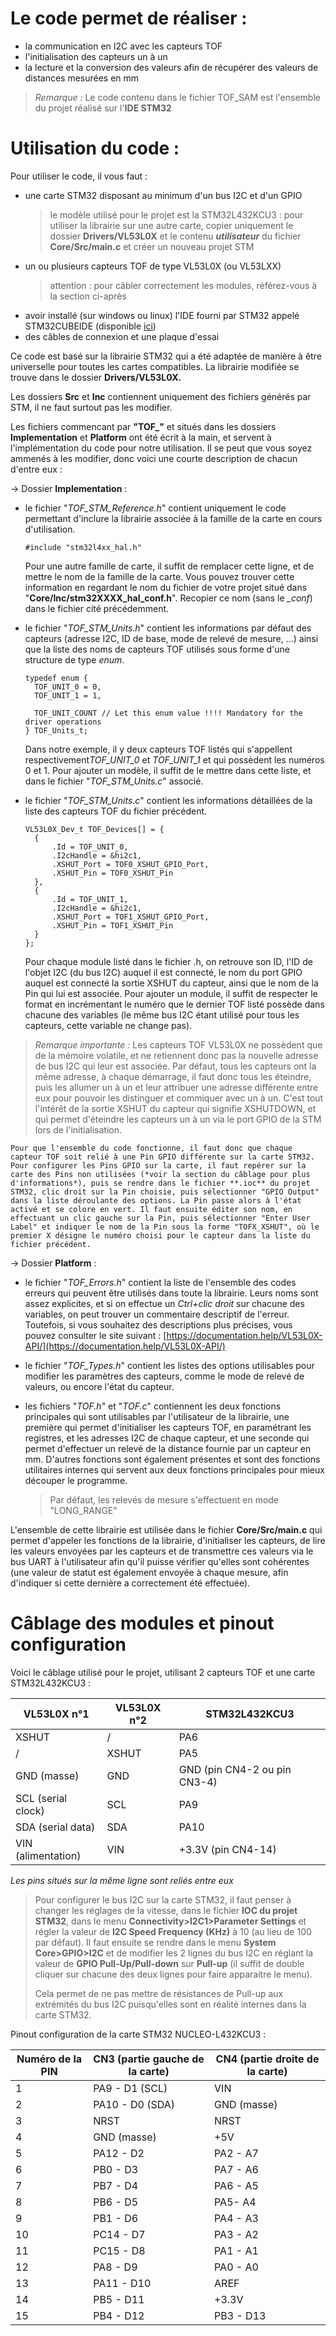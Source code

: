 # Le code permet de réaliser :

- la communication en I2C avec les capteurs TOF
- l'initialisation des capteurs un à un
- la lecture et la conversion des valeurs afin de récupérer des valeurs de distances mesurées en mm

> *Remarque :* Le code contenu dans le fichier TOF_SAM est l'ensemble du projet réalisé sur l'**IDE STM32**


# Utilisation du code :

Pour utiliser le code, il vous faut :

- une carte STM32 disposant au minimum d'un bus I2C et d'un GPIO
  > le modèle utilisé pour le projet est la STM32L432KCU3 : pour utiliser la librairie sur une autre carte, copier uniquement le dossier **Drivers/VL53L0X** et le contenu ***utilisateur*** du fichier **Core/Src/main.c** et créer un nouveau projet STM
  >
- un ou plusieurs capteurs TOF de type VL53L0X (ou VL53LXX)
  > attention : pour câbler correctement les modules, référez-vous à la section ci-après
  >
- avoir installé (sur windows ou linux) l'IDE fourni par STM32 appelé STM32CUBEIDE (disponible [ici](https://www.st.com/en/development-tools/stm32cubeide.html))
- des câbles de connexion et une plaque d'essai

Ce code est basé sur la librairie STM32 qui a été adaptée de manière à être universelle pour toutes les cartes compatibles. La librairie modifiée se trouve dans le dossier **Drivers/VL53L0X.**

Les dossiers **Src** et **Inc** contiennent uniquement des fichiers générés par STM, il ne faut surtout pas les modifier.

Les fichiers commencant par **"TOF_"** et situés dans les dossiers **Implementation** et **Platform** ont été écrit à la main, et servent à l'implémentation du code pour notre utilisation. Il se peut que vous soyez ammenés à les modifier, donc voici une courte description de chacun d'entre eux :

-> Dossier **Implementation** :

- le fichier "*TOF_STM_Reference.h*" contient uniquement le code permettant d'inclure la librairie associée à la famille de la carte en cours d'utilisation.

  ```
  #include "stm32l4xx_hal.h"
  ```

    Pour une autre famille de carte, il suffit de remplacer cette ligne, et de mettre le nom de la famille de la carte. Vous 			pouvez trouver cette information en regardant le nom du fichier de votre projet situé dans "**Core/Inc/stm32XXXX_hal_conf.h**". Recopier ce nom (sans le *_conf*) dans le fichier cité précédemment.


- le fichier "*TOF_STM_Units.h*" contient les informations par défaut des capteurs (adresse I2C, ID de base, mode de relevé de mesure, ...) ainsi que la liste des noms de capteurs TOF utilisés sous forme d'une structure de type *enum*.

  ```
  typedef enum {
  	TOF_UNIT_0 = 0,
  	TOF_UNIT_1 = 1,

  	TOF_UNIT_COUNT // Let this enum value !!!! Mandatory for the driver operations
  } TOF_Units_t;
  ```

    Dans notre exemple, il y deux capteurs TOF listés qui s'appellent respectivement*TOF_UNIT_0* et *TOF_UNIT_1* et qui possèdent les numéros 0 et 1. Pour ajouter un modèle, il suffit de le mettre dans cette liste, et dans le fichier "*TOF_STM_Units.c*" associé.


- le fichier "*TOF_STM_Units.c*" contient les informations détaillées de la liste des capteurs TOF du fichier précédent.
  ```
  VL53L0X_Dev_t TOF_Devices[] = {
  	{
  		.Id = TOF_UNIT_0,
  		.I2cHandle = &hi2c1,
  		.XSHUT_Port = TOF0_XSHUT_GPIO_Port,
  		.XSHUT_Pin = TOF0_XSHUT_Pin
  	},
  	{
  		.Id = TOF_UNIT_1,
  		.I2cHandle = &hi2c1,
  		.XSHUT_Port = TOF1_XSHUT_GPIO_Port,
  		.XSHUT_Pin = TOF1_XSHUT_Pin
  	}
  };
  ```

    Pour chaque module listé dans le fichier .h, on retrouve son ID, l'ID de l'objet I2C (du bus I2C) auquel il est connecté, le nom du port GPIO auquel est connecté la sortie XSHUT du capteur, ainsi que le nom de la Pin qui lui est associée. Pour ajouter un module, il suffit de respecter le format en incrémentant le numéro que le dernier TOF listé possède dans chacune des variables (le même bus I2C étant utilisé pour tous les capteurs, cette variable ne change pas).

> *Remarque importante :* Les capteurs TOF VL53L0X ne possèdent que de la mémoire volatile, et ne retiennent donc pas la nouvelle adresse de bus I2C qui leur est associée. Par défaut, tous les capteurs ont la même adresse, à chaque démarrage, il faut donc tous les éteindre, puis les allumer un à un et leur attribuer une adresse différente entre eux pour pouvoir les distinguer et commiquer avec un à un. C'est tout l'intérêt de la sortie XSHUT du capteur qui signifie XSHUTDOWN, et qui permet d'éteindre les capteurs un à un via le port GPIO de la STM lors de l'initialisation.

    Pour que l'ensemble du code fonctionne, il faut donc que chaque capteur TOF soit relié à une Pin GPIO différente sur la carte STM32. Pour configurer les Pins GPIO sur la carte, il faut repérer sur la carte des Pins non utilisées (*voir la section du câblage pour plus d'informations*), puis se rendre dans le fichier **.ioc** du projet STM32, clic droit sur la Pin choisie, puis sélectionner "GPIO Output" dans la liste déroulante des options. La Pin passe alors à l'état activé et se colore en vert. Il faut ensuite éditer son nom, en effectuant un clic gauche sur la Pin, puis sélectionner "Enter User Label" et indiquer le nom de la Pin sous la forme "TOFX_XSHUT", où le premier X désigne le numéro choisi pour le capteur dans la liste du fichier précédent.


-> Dossier **Platform** :

- le fichier "*TOF_Errors.h*" contient la liste de l'ensemble des codes erreurs qui peuvent être utilisés dans toute la librairie. Leurs noms sont assez explicites, et si on effectue un *Ctrl+clic droit* sur chacune des variables, on peut trouver un commentaire descriptif de l'erreur. Toutefois, si vous souhaitez des descriptions plus précises, vous pouvez consulter le site suivant : [https://documentation.help/VL53L0X-API/](https://documentation.help/VL53L0X-API/)
- le fichier "*TOF_Types.h*" contient les listes des options utilisables pour modifier les paramètres des capteurs, comme le mode de relevé de valeurs, ou encore l'état du capteur.
- les fichiers "*TOF.h*" et "*TOF.c*" contiennent les deux fonctions principales qui sont utilisables par l'utilisateur de la librairie, une première qui permet d'initialiser les capteurs TOF, en paramétrant les registres, et les adresses I2C de chaque capteur, et une seconde qui permet d'effectuer un relevé de la distance fournie par un capteur en mm. D'autres fonctions sont également présentes et sont des fonctions utilitaires internes qui servent aux deux fonctions principales pour mieux découper le programme.

  > Par défaut, les relevés de mesure s'effectuent en mode "LONG_RANGE"
  >


L'ensemble de cette librairie est utilisée dans le fichier **Core/Src/main.c** qui permet d'appeler les fonctions de la librairie, d'initialiser les capteurs, de lire les valeurs envoyées par les capteurs et de transmettre ces valeurs via le bus UART à l'utilisateur afin qu'il puisse vérifier qu'elles sont cohérentes (une valeur de statut est également envoyée à chaque mesure, afin d'indiquer si cette dernière a correctement été effectuée).


# Câblage des modules et pinout configuration

Voici le câblage utilisé pour le projet, utilisant 2 capteurs TOF et une carte STM32L432KCU3 :

| VL53L0X n°1        | VL53L0X n°2  | STM32L432KCU3                |
| ------------------ | ------------ | ---------------------------- |
| XSHUT              | /            | PA6                          |
| /                  | XSHUT        | PA5                          |
| GND (masse)        | GND          | GND (pin CN4-2 ou pin CN3-4) |
| SCL (serial clock) | SCL          | PA9                          |
| SDA (serial data)  | SDA          | PA10                         |
| VIN (alimentation) | VIN          | +3.3V (pin CN4-14)           |

*Les pins situés sur la même ligne sont reliés entre eux*


> Pour configurer le bus I2C sur la carte STM32, il faut penser à changer les réglages de la vitesse, dans le fichier **IOC du projet STM32**, dans le menu **Connectivity>I2C1>Parameter Settings** et régler la valeur de **I2C Speed Frequency (KHz)** à 10 (au lieu de 100 par défaut). Il faut ensuite se rendre dans le menu **System Core>GPIO>I2C** et de modifier les 2 lignes du bus I2C en réglant la valeur de **GPIO Pull-Up/Pull-down** sur **Pull-up** (il suffit de double cliquer sur chacune des deux lignes pour faire apparaitre le menu).
>
> Cela permet de ne pas mettre de résistances de Pull-up aux extrémités du bus I2C puisqu'elles sont en réalité internes dans la carte STM32.


Pinout configuration de la carte STM32 NUCLEO-L432KCU3 :

| Numéro de la PIN | CN3 (partie gauche de la carte) | CN4 (partie droite de la carte) |
| ----------------- | ------------------------------- | ------------------------------- |
| 1                 | PA9 - D1 (SCL)                  | VIN                             |
| 2                 | PA10 - D0 (SDA)                 | GND (masse)                     |
| 3                 | NRST                            | NRST                            |
| 4                 | GND (masse)                     | +5V                             |
| 5                 | PA12 - D2                       | PA2 - A7                        |
| 6                 | PB0 - D3                        | PA7 - A6                        |
| 7                 | PB7 - D4                        | PA6 - A5                        |
| 8                 | PB6 - D5                        | PA5- A4                         |
| 9                 | PB1 - D6                        | PA4 - A3                        |
| 10                | PC14 - D7                       | PA3 - A2                        |
| 11                | PC15 - D8                       | PA1 - A1                        |
| 12                | PA8 - D9                        | PA0 - A0                        |
| 13                | PA11 - D10                      | AREF                            |
| 14                | PB5 - D11                       | +3.3V                           |
| 15                | PB4 - D12                       | PB3 - D13                       |
